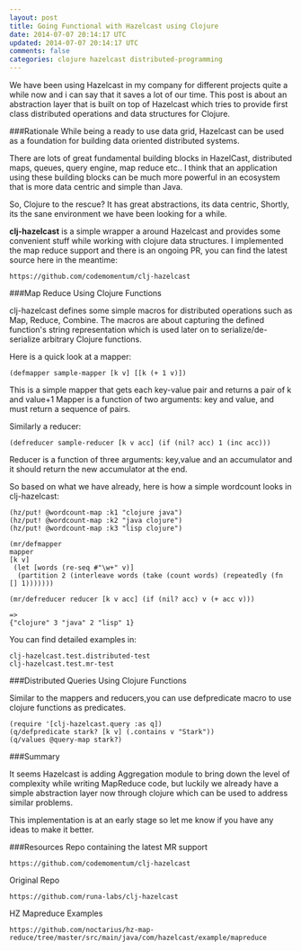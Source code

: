```yaml
---           
layout: post
title: Going Functional with Hazelcast using Clojure
date: 2014-07-07 20:14:17 UTC
updated: 2014-07-07 20:14:17 UTC
comments: false
categories: clojure hazelcast distributed-programming
---
```



We have been using Hazelcast in my company for different projects quite a while now and i can say that it saves a lot of our time. This post is about an abstraction layer that is built on top of Hazelcast which tries to provide first class distributed operations and data structures for Clojure.


###Rationale
While being a ready to use data grid, Hazelcast can be used as a foundation for building data oriented distributed systems. 

There are lots of great fundamental building blocks in HazelCast, distributed maps, queues, query engine, map reduce etc.. I think that an application using these building blocks can be much more powerful in an ecosystem that is more data centric and simple than Java.

So, Clojure to the rescue? It has great abstractions, its data centric, Shortly, its the sane environment we have been looking for a while.

**clj-hazelcast** is a simple wrapper a around Hazelcast and provides some convenient stuff while working with clojure data structures. I implemented the map reduce support and there is an ongoing PR, you can find the latest source here in the meantime:

	https://github.com/codemomentum/clj-hazelcast

###Map Reduce Using Clojure Functions

clj-hazelcast defines some simple macros for distributed operations such as Map, Reduce, Combine. The macros are about capturing the defined function's string representation which is used later on to serialize/de-serialize arbitrary Clojure functions.

Here is a quick look at a mapper:

	(defmapper sample-mapper [k v] [[k (+ 1 v)])

This is a simple mapper that gets each key-value pair and returns a pair of k and value+1
Mapper is a function of two arguments: key and value, and must return a sequence of pairs. 

Similarly a reducer:

	(defreducer sample-reducer [k v acc] (if (nil? acc) 1 (inc acc)))
	
Reducer is a function of three arguments: key,value and an accumulator and it should return the new accumulator at the end.

So based on what we have already, here is how a simple wordcount looks in clj-hazelcast:

	(hz/put! @wordcount-map :k1 "clojure java")
    (hz/put! @wordcount-map :k2 "java clojure")
    (hz/put! @wordcount-map :k3 "lisp clojure")

	(mr/defmapper 
	mapper
    [k v]
     (let [words (re-seq #"\w+" v)]
      (partition 2 (interleave words (take (count words) (repeatedly (fn [] 1)))))))
	
	(mr/defreducer reducer [k v acc] (if (nil? acc) v (+ acc v)))
	
	=>
	{"clojure" 3 "java" 2 "lisp" 1}

You can find detailed examples in:
	
	clj-hazelcast.test.distributed-test
	clj-hazelcast.test.mr-test
	
###Distributed Queries Using Clojure Functions

Similar to the mappers and reducers,you can use defpredicate macro to use clojure functions as predicates.

	(require '[clj-hazelcast.query :as q])
	(q/defpredicate stark? [k v] (.contains v "Stark"))
	(q/values @query-map stark?)

###Summary

It seems Hazelcast is adding Aggregation module to bring down the level of complexity while writing MapReduce code, but luckily we already have a simple abstraction layer now through clojure which can be used to address similar problems.

This implementation is at an early stage so let me know if you have any ideas to make it better.

###Resources
Repo containing the latest MR support

	https://github.com/codemomentum/clj-hazelcast

Original Repo

	https://github.com/runa-labs/clj-hazelcast
 	
HZ Mapreduce Examples
	
	https://github.com/noctarius/hz-map-reduce/tree/master/src/main/java/com/hazelcast/example/mapreduce
	
	